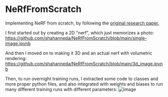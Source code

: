 # NeRfFromScratch
Implementing NeRF from scratch, by following the [original research paper. ](https://arxiv.org/abs/2003.08934)



I first started out by creating a 2D "nerf", which just memorizes a photo: https://github.com/shahanneda/NeRfFromScratch/blob/main/single-image.ipynb

And then I moved on to making it 3D and an actual nerf with volumetric rendering: https://github.com/shahanneda/NeRfFromScratch/blob/main/3d_image.ipynb 

Then, to run overnight training runs, I extracted some code to classes and more proper python files, and also integrated with weights and biases to run many different training runs with different parameters:
 ![image](https://github.com/shahanneda/NeRfFromScratch/assets/17485954/55f503f2-5c9a-4b01-b32f-95a4fa7e045c)

